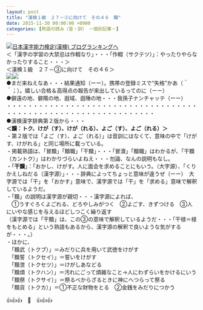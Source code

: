 ```yaml
---
layout: post
title: "漢検１級　２７－③に向けて　その４６　黷"
date: 2015-11-30 00:00:00 +0900
categories: [熟語の読み（音・訓）　－個別記事－]
---
```


[![](/syuusyuu9701/assets/images/漢検１級-２７－③に向けて-その４６-黷-br_c_3028_1.gif)](http://blog.with2.net/link.php?1659096:3028 "日本漢字能力検定(漢検) ブログランキングへ")[日本漢字能力検定(漢検) ブログランキングへ](http://blog.with2.net/link.php?1659096:3028)  
＜「漢字の学習の大禁忌は作輟なり」・・・「作輟（サクテツ）」：やったりやらなかったりすること・・・＞  
＜漢検１級　２７－③に向けて　その４６＞  
![](/syuusyuu9701/assets/images/漢検１級-２７－③に向けて-その４６-黷-6d2d5e53f68ea4125c0093a1d2f65fbb.jpg)![](/syuusyuu9701/assets/images/漢検１級-２７－③に向けて-その４６-黷-6d2d5e53f68ea4125c0093a1d2f65fbb.jpg)  
●まだ来ねえなあ・・・結果通知（ーー）。携帯の登録ミスで“失格”かあ（＾＾；）。嬉しい合格＆高得点の報告が来出しているってのに（ーー）  
●僻遠の地、僻陬の地、遐域、遐陲の地・・・我孫子ナンチャッテ（ーー）  
・・・・・・・・・・・・・・・・・・・・・・・・・・・・・・・・・・・・・・・・・・・・・・・・・・・・・・・・・・・・・・・・  
●漢検漢字辞典第２版から・・・  
**＜黷：トク、けが（す）、けが（れる）、よご（す）、よご（れる）＞**  
・第２版では「よご（す）、よご（れる）」は音訓にはなくて、意味の中で「けがす、けがれる」と同じ場所に載っている。  
・掲載熟語は、「冒黷」「黷職」「干黷」・・・「冒瀆」「黷職」はわかるが、「干黷（カントク）」はわかりづらいよねえ・・・勿論、なんの説明もなし。  
・「**干黷**」：「おかし、けがす。人に面会を求めることにもいう。（大字源）、「くりかえしねだる（漢字源）」・・・辞典によってちょっと意味が違うぜ（ーー）　大字源では「干」を「おかす」意味で、漢字源では「干」を「求める」意味で解釈しているようだ。  
・「黷」の説明は漢字源が親切・・・漢字源によれば、  
　①うすぐろくよごれる、どろやしみがつく　②よごす、きずつける　③人にいやな感じを与えるほどしつこく繰り返す  
（漢字源では「干黷」は、この③の意味で解釈しているようだ・・・「干禄＝禄をもとめる」という熟語もあるから、漢字源の解釈で良いような気がするが・・・。）  
・ほかに、  
　「黷武（トクブ）」＝みだりに兵を用いて武徳をけがす  
　「黷誓（トクセイ）」＝誓いをけがす  
　「黷泄（トクセツ）」＝けがしあなどる  
　「黷煩（トクハン）」＝汚れにごって煩雑なこと→人にわずらいをかけるにいう  
　「黷祭（トクサイ）」＝祭るべからざるときに神にへつらって祭る  
　「黷貨（トクカ）」＝①不正な財物をとる　②金銭をみだりにつかう  
  
👍👍👍　🐑　👍👍👍  
  
　